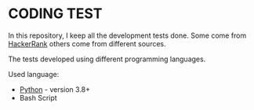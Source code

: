 # CODING TEST

In this repository, I keep all the development tests done. Some come from [HackerRank](https://www.hackerrank.com/) others come from different sources.

The tests developed using different programming languages.

Used language:

* [Python](https://www.python.org/) - version 3.8+
* Bash Script
